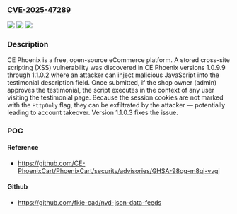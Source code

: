 ### [CVE-2025-47289](https://cve.mitre.org/cgi-bin/cvename.cgi?name=CVE-2025-47289)
![](https://img.shields.io/static/v1?label=Product&message=PhoenixCart&color=blue)
![](https://img.shields.io/static/v1?label=Version&message=%3D%20%3E%3D%201.0.9.7%2C%20%3C%201.1.0.3%20&color=brighgreen)
![](https://img.shields.io/static/v1?label=Vulnerability&message=CWE-1004%3A%20Sensitive%20Cookie%20Without%20'HttpOnly'%20Flag&color=brighgreen)

### Description

CE Phoenix is a free, open-source eCommerce platform. A stored cross-site scripting (XSS) vulnerability was discovered in CE Phoenix versions 1.0.9.9 through 1.1.0.2 where an attacker can inject malicious JavaScript into the testimonial description field. Once submitted, if the shop owner (admin) approves the testimonial, the script executes in the context of any user visiting the testimonial page. Because the session cookies are not marked with the `HttpOnly` flag, they can be exfiltrated by the attacker — potentially leading to account takeover. Version 1.1.0.3 fixes the issue.

### POC

#### Reference
- https://github.com/CE-PhoenixCart/PhoenixCart/security/advisories/GHSA-98qq-m8qj-vvgj

#### Github
- https://github.com/fkie-cad/nvd-json-data-feeds

